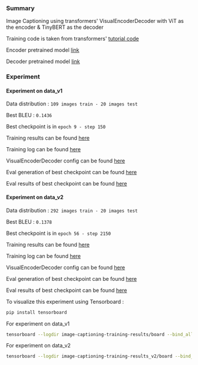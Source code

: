 ### Summary

Image Captioning using transformers' VisualEncoderDecoder with ViT as the encoder & TinyBERT as the decoder

Training code is taken from transformers' [tutorial code](https://github.com/huggingface/transformers/tree/main/examples/flax/image-captioning)

Encoder pretrained model [link](https://huggingface.co/google/vit-base-patch16-224-in21k)

Decoder pretrained model [link](https://huggingface.co/huawei-noah/TinyBERT_General_4L_312D)

### Experiment

#### Experiment on data_v1 

Data distribution : ``109 images train - 20 images test``

Best BLEU : ``0.1436``

Best checkpoint is in ``epoch 9 - step 150``

Training results can be found [here](image-captioning-training-results)

Training log can be found [here](image-captioning-training-results/log)

VisualEncoderDecoder config can be found [here](image-captioning-training-results/ckpt_epoch_9_step_150/config.json)

Eval generation of best checkpoint can be found [here](image-captioning-training-results/ckpt_epoch_9_step_150/eval_generation.json)

Eval results of best checkpoint can be found [here](image-captioning-training-results/ckpt_epoch_9_step_150/eval_results.json) 

#### Experiment on data_v2

Data distribution : ``292 images train - 20 images test``

Best BLEU : ``0.1378``

Best checkpoint is in ``epoch 56 - step 2150``

Training results can be found [here](image-captioning-training-results_v2)

Training log can be found [here](image-captioning-training-results_v2/log)

VisualEncoderDecoder config can be found [here](image-captioning-training-results_v2/ckpt_epoch_56_step_2150/config.json)

Eval generation of best checkpoint can be found [here](image-captioning-training-results_v2/ckpt_epoch_56_step_2150/eval_generation.json)

Eval results of best checkpoint can be found [here](image-captioning-training-results_v2/ckpt_epoch_56_step_2150/eval_results.json) 

To visualize this experiment using Tensorboard :

```bash
pip install tensorboard
```

For experiment on data_v1

```bash
tensorboard --logdir image-captioning-training-results/board --bind_all --port 8008
```

For experiment on data_v2

```bash
tensorboard --logdir image-captioning-training-results_v2/board --bind_all --port 8008
```
